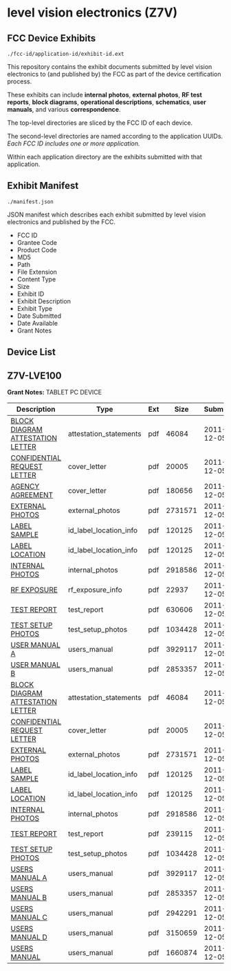 # level vision electronics (Z7V)
## FCC Device Exhibits

```
./fcc-id/application-id/exhibit-id.ext
```

This repository contains the exhibit documents submitted by level vision electronics to (and published by) the FCC as part of the device certification process.

These exhibits can include **internal photos**, **external photos**, **RF test reports**, **block diagrams**, **operational descriptions**, **schematics**, **user manuals**, and various **correspondence**.

The top-level directories are sliced by the FCC ID of each device.

The second-level directories are named according to the application UUIDs. *Each FCC ID includes one or more application.*

Within each application directory are the exhibits submitted with that application. 

## Exhibit Manifest

```
./manifest.json
```

JSON manifest which describes each exhibit submitted by level vision electronics and published by the FCC.

- FCC ID
- Grantee Code
- Product Code
- MD5
- Path
- File Extension
- Content Type
- Size
- Exhibit ID
- Exhibit Description
- Exhibit Type
- Date Submitted
- Date Available
- Grant Notes

## Device List
## Z7V-LVE100
**Grant Notes:** TABLET PC DEVICE

| Description | Type | Ext | Size | Submitted | Available |
| ----------- | ---- | --- | ---- | --------- | --------- |
| [BLOCK DIAGRAM ATTESTATION LETTER](Z7V-LVE100/3197fb98fbad65b7e55efc7b70938db4/1594933.pdf) | attestation_statements | pdf | 46084 | 2011-12-05 | 2011-12-05 |
| [CONFIDENTIAL REQUEST LETTER](Z7V-LVE100/3197fb98fbad65b7e55efc7b70938db4/1594934.pdf) | cover_letter | pdf | 20005 | 2011-12-05 | 2011-12-05 |
| [AGENCY AGREEMENT](Z7V-LVE100/3197fb98fbad65b7e55efc7b70938db4/1594951.pdf) | cover_letter | pdf | 180656 | 2011-12-05 | 2011-12-05 |
| [EXTERNAL PHOTOS](Z7V-LVE100/3197fb98fbad65b7e55efc7b70938db4/1594948.pdf) | external_photos | pdf | 2731571 | 2011-12-05 | 2011-12-05 |
| [LABEL SAMPLE](Z7V-LVE100/3197fb98fbad65b7e55efc7b70938db4/1594937.pdf) | id_label_location_info | pdf | 120125 | 2011-12-05 | 2011-12-05 |
| [LABEL LOCATION](Z7V-LVE100/3197fb98fbad65b7e55efc7b70938db4/1594937.pdf) | id_label_location_info | pdf | 120125 | 2011-12-05 | 2011-12-05 |
| [INTERNAL PHOTOS](Z7V-LVE100/3197fb98fbad65b7e55efc7b70938db4/1594935.pdf) | internal_photos | pdf | 2918586 | 2011-12-05 | 2011-12-05 |
| [RF EXPOSURE](Z7V-LVE100/3197fb98fbad65b7e55efc7b70938db4/1594953.pdf) | rf_exposure_info | pdf | 22937 | 2011-12-05 | 2011-12-05 |
| [TEST REPORT](Z7V-LVE100/3197fb98fbad65b7e55efc7b70938db4/1594963.pdf) | test_report | pdf | 630606 | 2011-12-05 | 2011-12-05 |
| [TEST SETUP PHOTOS](Z7V-LVE100/3197fb98fbad65b7e55efc7b70938db4/1594944.pdf) | test_setup_photos | pdf | 1034428 | 2011-12-05 | 2011-12-05 |
| [USER MANUAL A](Z7V-LVE100/3197fb98fbad65b7e55efc7b70938db4/1594938.pdf) | users_manual | pdf | 3929117 | 2011-12-05 | 2011-12-05 |
| [USER MANUAL B](Z7V-LVE100/3197fb98fbad65b7e55efc7b70938db4/1594939.pdf) | users_manual | pdf | 2853357 | 2011-12-05 | 2011-12-05 |
| [BLOCK DIAGRAM ATTESTATION LETTER](Z7V-LVE100/0d3674497943d18e50aed6b968d98146/1594933.pdf) | attestation_statements | pdf | 46084 | 2011-12-05 | 2011-12-05 |
| [CONFIDENTIAL REQUEST LETTER](Z7V-LVE100/0d3674497943d18e50aed6b968d98146/1594934.pdf) | cover_letter | pdf | 20005 | 2011-12-05 | 2011-12-05 |
| [EXTERNAL PHOTOS](Z7V-LVE100/0d3674497943d18e50aed6b968d98146/1594948.pdf) | external_photos | pdf | 2731571 | 2011-12-05 | 2011-12-05 |
| [LABEL SAMPLE](Z7V-LVE100/0d3674497943d18e50aed6b968d98146/1594937.pdf) | id_label_location_info | pdf | 120125 | 2011-12-05 | 2011-12-05 |
| [LABEL LOCATION](Z7V-LVE100/0d3674497943d18e50aed6b968d98146/1594937.pdf) | id_label_location_info | pdf | 120125 | 2011-12-05 | 2011-12-05 |
| [INTERNAL PHOTOS](Z7V-LVE100/0d3674497943d18e50aed6b968d98146/1594935.pdf) | internal_photos | pdf | 2918586 | 2011-12-05 | 2011-12-05 |
| [TEST REPORT](Z7V-LVE100/0d3674497943d18e50aed6b968d98146/1594943.pdf) | test_report | pdf | 239115 | 2011-12-05 | 2011-12-05 |
| [TEST SETUP PHOTOS](Z7V-LVE100/0d3674497943d18e50aed6b968d98146/1594944.pdf) | test_setup_photos | pdf | 1034428 | 2011-12-05 | 2011-12-05 |
| [USERS MANUAL A](Z7V-LVE100/0d3674497943d18e50aed6b968d98146/1594938.pdf) | users_manual | pdf | 3929117 | 2011-12-05 | 2011-12-05 |
| [USERS MANUAL B](Z7V-LVE100/0d3674497943d18e50aed6b968d98146/1594939.pdf) | users_manual | pdf | 2853357 | 2011-12-05 | 2011-12-05 |
| [USERS MANUAL C](Z7V-LVE100/0d3674497943d18e50aed6b968d98146/1594940.pdf) | users_manual | pdf | 2942291 | 2011-12-05 | 2011-12-05 |
| [USERS MANUAL D](Z7V-LVE100/0d3674497943d18e50aed6b968d98146/1594941.pdf) | users_manual | pdf | 3150659 | 2011-12-05 | 2011-12-05 |
| [USERS MANUAL](Z7V-LVE100/0d3674497943d18e50aed6b968d98146/1594942.pdf) | users_manual | pdf | 1660874 | 2011-12-05 | 2011-12-05 |
